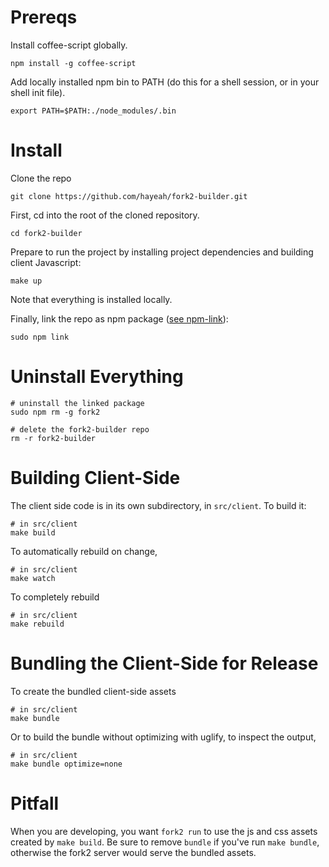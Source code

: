 # Prereqs

Install coffee-script globally.

    npm install -g coffee-script

Add locally installed npm bin to PATH (do this for a shell session, or in your shell init file).

    export PATH=$PATH:./node_modules/.bin

# Install

Clone the repo

    git clone https://github.com/hayeah/fork2-builder.git

First, cd into the root of the cloned repository.

    cd fork2-builder

Prepare to run the project by installing project dependencies and building client Javascript:

    make up

Note that everything is installed locally.

Finally, link the repo as npm package ([see npm-link](https://npmjs.org/doc/cli/npm-link.html)):

    sudo npm link

# Uninstall Everything

    # uninstall the linked package
    sudo npm rm -g fork2

    # delete the fork2-builder repo
    rm -r fork2-builder

# Building Client-Side

The client side code is in its own subdirectory, in `src/client`. To build it:

    # in src/client
    make build

To automatically rebuild on change,

    # in src/client
    make watch

To completely rebuild

    # in src/client
    make rebuild

# Bundling the Client-Side for Release

To create the bundled client-side assets

    # in src/client
    make bundle

Or to build the bundle without optimizing with uglify, to inspect the output,

    # in src/client
    make bundle optimize=none

# Pitfall

When you are developing, you want `fork2 run` to use the js and css assets created by `make build`. Be sure to remove `bundle` if you've run `make bundle`, otherwise the fork2 server would serve the bundled assets.